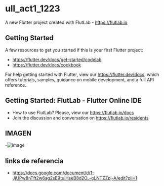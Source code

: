 # ull_act1_1223

A new Flutter project created with FlutLab - https://flutlab.io

## Getting Started

A few resources to get you started if this is your first Flutter project:

- https://flutter.dev/docs/get-started/codelab
- https://flutter.dev/docs/cookbook

For help getting started with Flutter, view our
https://flutter.dev/docs, which offers tutorials,
samples, guidance on mobile development, and a full API reference.

## Getting Started: FlutLab - Flutter Online IDE

- How to use FlutLab? Please, view our https://flutlab.io/docs
- Join the discussion and conversation on https://flutlab.io/residents
## IMAGEN
-![image](https://github.com/EFMMelendez/ull_act1_1223/assets/143548291/353da2cc-8e2b-4b45-8912-4b0f8cb0e331)

## links de referencia
- https://docs.google.com/document/d/1-JjUPw8nTft2w6ag2sE9tuiHseB8d2O_-gLNTZZpj-A/edit?pli=1
